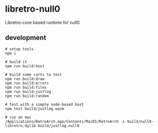 # libretro-null0
Libretro-core based runtime for null0


## development

```
# setup tools
npm i

# build it
npm run build:host

# build some carts to test
npm run build:draw
npm run build:errors
npm run build:files
npm run build:justlog
npm run build:random

# test with a simple node-based host
npm test build/justlog.wasm

# run on mac
/Applications/RetroArch.app/Contents/MacOS/RetroArch -L build/null0-libretro.dylib build/justlog.null0
```